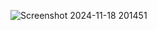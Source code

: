 
![Screenshot 2024-11-18 201451](https://github.com/user-attachments/assets/4bcb6d52-8067-4c60-9aea-83b7b193af35)
